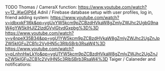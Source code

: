 TODO
Thomas / CameraX function: https://www.youtube.com/watch?v=12_iKwGIP64
Adnil / Firebase database setup with user profiles, log in, friend adding system: https://www.youtube.com/watch?v=idbxxkF1l6k&pp=ygUxYW5kcm9pZCBzdHVkaW8gZmlyZWJhc2UgbG9naW4gYW5kIHJlZ2lzdGVyIGtvdGxpbg%3D%3D https://www.youtube.com/watch?v=y4npeX35B34&pp=ygU1YW5kcm9pZCBzdHVkaW8gZmlyZWJhc2UgZnJpZW5kIGFuZCB1c2VyIHN5c3RlbSBrb3RsaW4%3D https://www.youtube.com/watch?v=pLnhnHwLkYo&pp=ygU1YW5kcm9pZCBzdHVkaW8gZmlyZWJhc2UgZnJpZW5kIGFuZCB1c2VyIHN5c3RlbSBrb3RsaW4%3D
Taiger / Calaneder and notifications:
